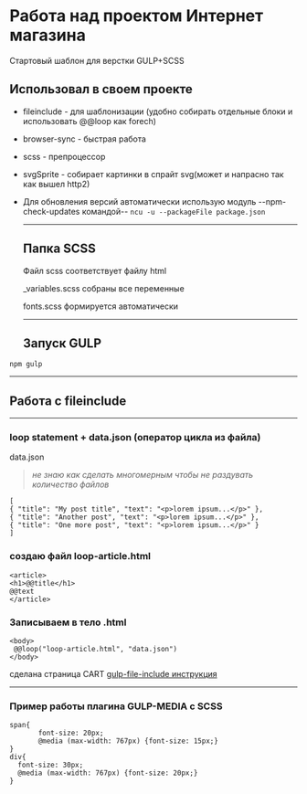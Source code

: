 # Работа над проектом Интернет магазина 
Стартовый шаблон для верстки GULP+SCSS

## Использовал в своем проекте 

+ fileinclude - для шаблонизации (удобно собирать отдельные блоки и использовать @@loop как forech)
+ browser-sync - быстрая работа
+ scss - препроцессор
+ svgSprite - собирает картинки в спрайт svg(может и напрасно так как вышел http2)
+ Для обновления версий автоматически использую модуль --npm-check-updates командой-- `ncu -u --packageFile package.json`
  
  ------------------------------------------------------------
  ## Папка SCSS
  Файл scss соответствует файлу html

  _variables.scss собраны все переменные  

  fonts.scss формируется автоматически

  ---

  ## Запуск GULP
```
npm gulp
  ```
  ---
  ## Работа с fileinclude
  ---
  ### loop statement + data.json (оператор цикла из файла)

  data.json
  > *не знаю как сделать многомерным чтобы не раздувать количество файлов*

  ```
  [
  { "title": "My post title", "text": "<p>lorem ipsum...</p>" },
  { "title": "Another post", "text": "<p>lorem ipsum...</p>" },
  { "title": "One more post", "text": "<p>lorem ipsum...</p>" }
]
  ```
  ### создаю файл loop-article.html

  ```
  <article>
  <h1>@@title</h1>
  @@text
</article>
  ```

 ### Записываем в тело .html
 ```
 <body>
  @@loop("loop-article.html", "data.json")
</body>
 ``` 
 сделана страница CART
 [gulp-file-include инструкция](https:www.npmjs.com/package/gulp-file-include/ "gulp-file-include")

 ---
 ### Пример работы плагина GULP-MEDIA c SCSS
 ```
 span{
        font-size: 20px;
        @media (max-width: 767px) {font-size: 15px;}
 }
 div{
   font-size: 30px;
   @media (max-width: 767px) {font-size: 20px;}
 }
 ```

